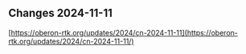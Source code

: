## Changes 2024-11-11

[https://oberon-rtk.org/updates/2024/cn-2024-11-11](https://oberon-rtk.org/updates/2024/cn-2024-11-11/)
